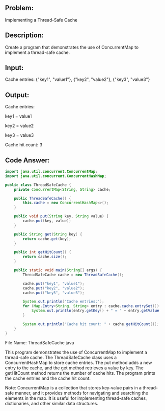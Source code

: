 ## Problem: 
Implementing a Thread-Safe Cache

## Description: 
Create a program that demonstrates the use of ConcurrentMap to implement a thread-safe cache.

## Input:

Cache entries: {"key1", "value1"}, {"key2", "value2"}, {"key3", "value3"}

## Output:

Cache entries:

key1 = value1

key2 = value2

key3 = value3

Cache hit count: 3

## Code Answer:
```Java
import java.util.concurrent.ConcurrentMap;
import java.util.concurrent.ConcurrentHashMap;

public class ThreadSafeCache {
    private ConcurrentMap<String, String> cache;

    public ThreadSafeCache() {
        this.cache = new ConcurrentHashMap<>();
    }

    public void put(String key, String value) {
        cache.put(key, value);
    }

    public String get(String key) {
        return cache.get(key);
    }

    public int getHitCount() {
        return cache.size();
    }

    public static void main(String[] args) {
        ThreadSafeCache cache = new ThreadSafeCache();

        cache.put("key1", "value1");
        cache.put("key2", "value2");
        cache.put("key3", "value3");

        System.out.println("Cache entries:");
        for (Map.Entry<String, String> entry : cache.cache.entrySet()) {
            System.out.println(entry.getKey() + " = " + entry.getValue());
        }

        System.out.println("Cache hit count: " + cache.getHitCount());
    }
}
```

File Name: ThreadSafeCache.java

This program demonstrates the use of ConcurrentMap to implement a thread-safe cache. The ThreadSafeCache class uses a ConcurrentHashMap to store cache entries. The put method adds a new entry to the cache, and the get method retrieves a value by key. The getHitCount method returns the number of cache hits. The program prints the cache entries and the cache hit count.

Note: ConcurrentMap is a collection that stores key-value pairs in a thread-safe manner, and it provides methods for navigating and searching the elements in the map. It is useful for implementing thread-safe caches, dictionaries, and other similar data structures.